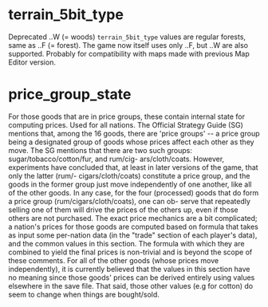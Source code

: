 # terrain_5bit_type

Deprecated ..W (= woods) `terrain_5bit_type` values are regular
forests, same as ..F (= forest). The game now itself uses only ..F,
but ..W are also supported. Probably for compatibility with maps
made with previous Map Editor version. 

# price_group_state

For those goods that are in price groups, these contain internal
state for computing prices. Used for all nations. The Official
Strategy Guide (SG) mentions that, among the 16 goods, there are
'price groups' -- a price group being a designated group of goods
whose prices affect each other as they move. The SG mentions that
there are two such groups: sugar/tobacco/cotton/fur, and rum/cig-
ars/cloth/coats. However, experiments have concluded that, at
least in later versions of the game, that only the latter (rum/-
cigars/cloth/coats) constitute a price group, and the goods in
the former group just move independently of one another, like all
of the other goods. In any case, for the four (processed) goods
that do form a price group (rum/cigars/cloth/coats), one can ob-
serve that repeatedly selling one of them will drive the prices
of the others up, even if those others are not purchased. The
exact price mechanics are a bit complicated; a nation's prices
for those goods are computed based on formula that takes as input
some per-nation data (in the "trade" section of each player's
data), and the common values in this section. The formula with
which they are combined to yield the final prices is non-trivial
and is beyond the scope of these comments. For all of the other
goods (whose prices move independently), it is currently believed
that the values in this section have no meaning since those
goods' prices can be derived entirely using values elsewhere in
the save file. That said, those other values (e.g for cotton) do
seem to change when things are bought/sold.